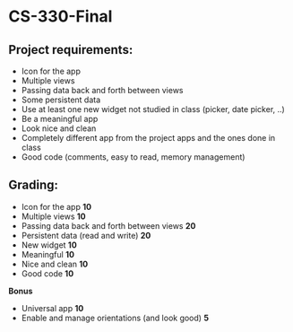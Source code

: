 # CS-330-Final

## Project requirements:
- Icon for the app
- Multiple views 
- Passing data back and forth between views 
- Some persistent data 
- Use at least one new widget not studied in class (picker, date picker, ..) 
- Be a meaningful app 
- Look nice and clean 
- Completely different app from the project apps and the ones done in class 
- Good code (comments, easy to read, memory management)

## Grading:
- Icon for the app	__10__
- Multiple views	__10__
- Passing data back and forth between views	__20__
- Persistent data (read and write)	__20__
- New widget	 __10__
- Meaningful	 __10__
- Nice and clean	 __10__
- Good code	 __10__ 

__Bonus__ 

- Universal app	 __10__
- Enable and manage orientations (and look good)	__5__
